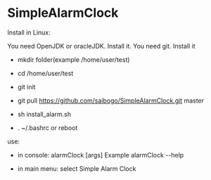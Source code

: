 # SimpleAlarmClock
Install in Linux:

You need OpenJDK or oracleJDK. Install it.
You need git. Install it

- mkdir folder(example /home/user/test)

- cd /home/user/test

- git init

- git pull https://github.com/saibogo/SimpleAlarmClock.git master

- sh install_alarm.sh

- . ~/.bashrc or reboot


use:

- in console: alarmClock [args] Example alarmClock --help

- in main menu: select Simple Alarm Clock
